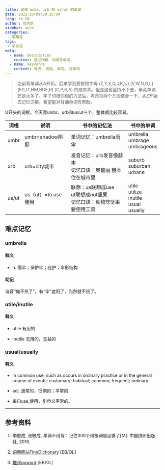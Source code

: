 ```yaml
---
title: 词根 umbr、urb 和 us/ut 的单词
date: 2022-10-09T20:26:00
lang: zh-CN
author: 我何求
sidebar: auto
categories:
 - 学英语
tags:
 - 学英语
meta:
  - name: description
    content: 通过词根、词缀背单词。
  - name: keywords
    content: 词根, 词缀, 单词, 背单词
---
```


> 之前背单词从A开始，后来学到要按照字母 (Z,Y,X,Q,J,K,U) (V,W,N,O,L) (FG,IT,HM,BDE,R) (C,P,S,A) 的顺序背。但是这也坚持不下去，毕竟单词还是太多了。学了词根词缀的方法后，考虑将两个方法结合一下，从Z开始去记忆词根，希望能对背诵单词有帮助。

U开头的词根，今天背umbr、urb和us/ut三个，整体都比较容易。

<!-- more -->

| 词根    | 说明              | 书中的记忆法                                         | 书中的单词                                               |
| ----- | --------------- | ---------------------------------------------- | --------------------------------------------------- |
| umbr  | umbr=shadow阴影   | 单词记忆：umbrella雨伞                                | umbrella<br/>umbrage<br/>umbrageous                 |
| urb   | urb=city城市      | 发音记忆：urb发音像赫本<br/>记忆口诀：奥黛丽·赫本住在城市里             | suburb<br/>suburban<br/>urbane                      |
| us/ut | us（ut）=to use使用 | 联想：us联想成use<br/>ut联想成nut坚果<br/>记忆口诀：动物吃坚果要使用工具 | utile<br/>utilize<br/>inutile<br/>usual<br/>usually |

## 难点记忆

### umbrella

#### 释义

- n. 雨伞；保护伞；庇护；伞形结构

#### 助记

谐音“俺不热了”，有“伞”遮阳了，当然就不热了。

### utile/inutile

#### 释义

- utile 有用的

- inutile 无用的，无益的

### usual/usually

#### 释义

- In common use; such as occurs in ordinary practice or in the general course of events; customary; habitual; common; frequent; ordinary.

- adj. 通常的，惯例的；平常的

- 来自use,使用，引申义平常的。

---

## 参考资料

1. 李俊成, 张敬成. 单词不用背：记住300个词根词缀足够了[M]. 中国纺织出版社, 2018.

2. [词典网站FineDictionary](https://www.finedictionary.com/) [EB/OL]

3. [趣词quword](https://www.quword.com/) [EB/OL]
